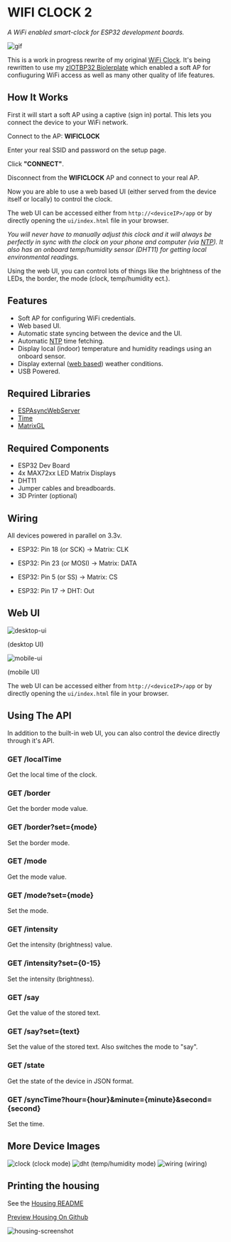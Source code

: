 # WIFI CLOCK 2
*A WiFi enabled smart-clock for ESP32 development boards.*

![gif](images/wifi-clock.gif)

This is a work in progress rewrite of my original [WiFi Clock](https://github.com/matdombrock/WIFI-Clock). It's being rewritten to use my [zIOTBP32 Biolerplate](https://github.com/matdombrock/zIOTBP32) which enabled a soft AP for confiuguring WiFi access as well as many other quality of life features. 

## How It Works

First it will start a soft AP using a captive (sign in) portal. This lets you connect the device to your WiFi network.

Connect to the AP: **WIFICLOCK**

Enter your real SSID and password on the setup page.

Click **"CONNECT"**.

Disconnect from the **WIFICLOCK** AP and connect to your real AP.

Now you are able to use a web based UI (either served from the device itself or locally) to control the clock.

The web UI can be accessed either from `http://<deviceIP>/app` or by directly opening the `ui/index.html` file in your browser.

*You will never have to manually adjust this clock and it will always be perfectly in sync with the clock on your phone and computer (via [NTP](https://en.wikipedia.org/wiki/Network_Time_Protocol)). It also has an onboard temp/humidity sensor (DHT11) for getting local environmental readings.*

Using the web UI, you can control lots of things like the brightness of the LEDs, the border, the mode (clock, temp/humidity ect.).

## Features
* Soft AP for configuring WiFi credentials.
* Web based UI.
* Automatic state syncing between the device and the UI.
* Automatic [NTP](https://en.wikipedia.org/wiki/Network_Time_Protocol) time fetching. 
* Display local (indoor) temperature and humidity readings using an onboard sensor.
* Display external ([web based](https://github.com/chubin/wttr.in)) weather conditions.
* USB Powered.

## Required Libraries
* [ESPAsyncWebServer](https://github.com/me-no-dev/ESPAsyncWebServer)
* [Time](https://github.com/PaulStoffregen/Time)
* [MatrixGL](https://github.com/matdombrock/MatrixGL)

## Required Components
* ESP32 Dev Board
* 4x MAX72xx LED Matrix Displays
* DHT11
* Jumper cables and breadboards.  
* 3D Printer (optional)

## Wiring
All devices powered in parallel on 3.3v.

* ESP32: Pin 18 (or SCK)  -> Matrix: CLK
* ESP32: Pin 23 (or MOSI) -> Matrix: DATA
* ESP32: Pin 5 (or SS)    -> Matrix: CS
 
* ESP32: Pin 17           -> DHT: Out

## Web UI
![desktop-ui](images/ui-desktop.png)

(desktop UI)

![mobile-ui](images/ui-mobile.png)

(mobile UI)

The web UI can be accessed either from `http://<deviceIP>/app` or by directly opening the `ui/index.html` file in your browser.

## Using The API
In addition to the built-in web UI, you can also control the device directly through it's API. 

### GET /localTime
Get the local time of the clock.

### GET /border
Get the border mode value.

### GET /border?set={mode}
Set the border mode.

### GET /mode
Get the mode value.

### GET /mode?set={mode}
Set the mode.

### GET /intensity
Get the intensity (brightness) value.

### GET /intensity?set={0-15}
Set the intensity (brightness).

### GET /say
Get the value of the stored text.

### GET /say?set={text}
Set the value of the stored text. Also switches the mode to "say".

### GET /state
Get the state of the device in JSON format.

### GET /syncTime?hour={hour}&minute={minute}&second={second}
Set the time.

## More Device Images
![clock](images/clock1.jpg)
(clock mode)
![dht](images/clock-dht.jpg)
(temp/humidity mode)
![wiring](images/clock-wiring.jpg)
(wiring)

## Printing the housing
See the [Housing README](housing)

[Preview Housing On Github](https://github.com/matdombrock/WiFi-Clock2/blob/master/housing/WiFi_Clock_Housing.stl)

![housing-screenshot](housing/screenshot.png)